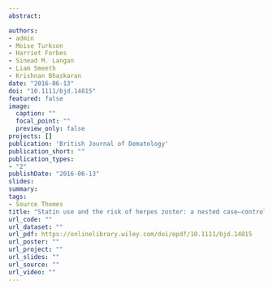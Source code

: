 ```yaml
---
abstract: 

authors:
- admin
- Moise Turkson
- Harriet Forbes
- Sinead M. Langan
- Liam Smeeth
- Krishnan Bhaskaran
date: "2016-06-13"
doi: "10.1111/bjd.14815"
featured: false
image:
  caption: ""
  focal_point: ""
  preview_only: false
projects: []
publication: 'British Journal of Dematology'
publication_short: ""
publication_types:
- "2"
publishDate: "2016-06-13"
slides: 
summary: 
tags:
- Source Themes
title: "Statin use and the risk of herpes zoster: a nested case–control study using primary care data from the U.K. Clinical Research Practice Datalink"
url_code: ""
url_dataset: ""
url_pdf: https://onlinelibrary.wiley.com/doi/epdf/10.1111/bjd.14815
url_poster: ""
url_project: ""
url_slides: ""
url_source: ""
url_video: ""
---
```



